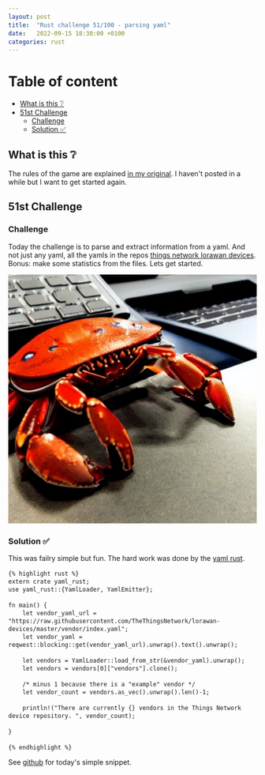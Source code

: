 ```yaml
---
layout: post
title:  "Rust challenge 51/100 - parsing yaml"
date:   2022-09-15 18:30:00 +0100
categories: rust
---
```



#  Table of content
<!-- MarkdownTOC autolink="true" -->

- [What is this :grey_question:](#what-is-this-grey_question)
- [51st Challenge](#51st-challenge)
    - [Challenge](#challenge)
    - [Solution :white_check_mark:](#solution-white_check_mark)

<!-- /MarkdownTOC -->

## What is this :grey_question: 

The rules of the game are explained [in my original](https://maebli.github.io/rust/2021/10/18/100rust.html). 
I haven't posted in a while but I want to get started again. 

## 51st Challenge
### Challenge

Today the challenge is to parse and extract information from a yaml. And not just any yaml, all the yamls in the repos
[things network lorawan devices](https://github.com/TheThingsNetwork/lorawan-devices). Bonus: make some statistics from the files. Lets get started.

![](/assets/img/ferris4.jpg)

### Solution :white_check_mark:


This was failry simple but fun. The hard work was done by the [yaml rust](https://lib.rs/crates/yaml-rust).


	{% highlight rust %}
    extern crate yaml_rust;
    use yaml_rust::{YamlLoader, YamlEmitter};

    fn main() {
        let vendor_yaml_url = "https://raw.githubusercontent.com/TheThingsNetwork/lorawan-devices/master/vendor/index.yaml";
        let vendor_yaml = reqwest::blocking::get(vendor_yaml_url).unwrap().text().unwrap();

        let vendors = YamlLoader::load_from_str(&vendor_yaml).unwrap();
        let vendors = vendors[0]["vendors"].clone();

        /* minus 1 because there is a "example" vendor */
        let vendor_count = vendors.as_vec().unwrap().len()-1;

        println!("There are currently {} vendors in the Things Network device repository. ", vendor_count);

    }

	{% endhighlight %}


See [github](https://github.com/maebli/100rustsnippets/tree/master/yaml-parsing) for today's simple snippet. 


